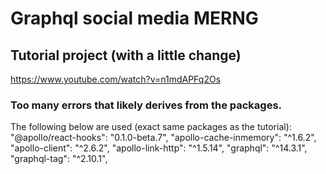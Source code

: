 # Graphql social media MERNG

## Tutorial project (with a little change)

https://www.youtube.com/watch?v=n1mdAPFq2Os

### Too many errors that likely derives from the packages.

The following below are used (exact same packages as the tutorial):
"@apollo/react-hooks": "0.1.0-beta.7",
"apollo-cache-inmemory": "^1.6.2",
"apollo-client": "^2.6.2",
"apollo-link-http": "^1.5.14",
"graphql": "^14.3.1",
"graphql-tag": "^2.10.1",

